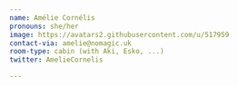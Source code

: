 ```yaml
---
name: Amélie Cornélis
pronouns: she/her
image: https://avatars2.githubusercontent.com/u/517959
contact-via: amelie@nomagic.uk
room-type: cabin (with Aki, Esko, ...)
twitter: AmelieCornelis

---
```


